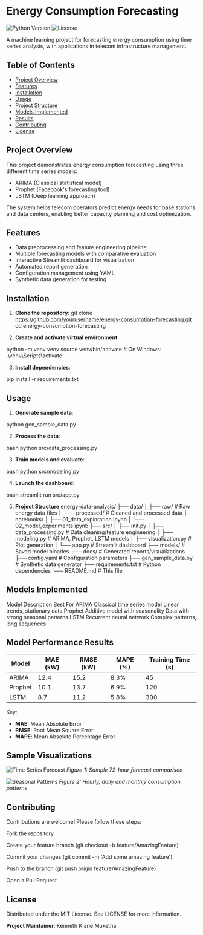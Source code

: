 # Energy Consumption Forecasting

![Python Version](https://img.shields.io/badge/python-3.8%2B-blue)
![License](https://img.shields.io/badge/license-MIT-green)

A machine learning project for forecasting energy consumption using time series analysis, with applications in telecom infrastructure management.

## Table of Contents
- [Project Overview](#project-overview)
- [Features](#features)
- [Installation](#installation)
- [Usage](#usage)
- [Project Structure](#project-structure)
- [Models Implemented](#models-implemented)
- [Results](#results)
- [Contributing](#contributing)
- [License](#license)

## Project Overview

This project demonstrates energy consumption forecasting using three different time series models:
- ARIMA (Classical statistical model)
- Prophet (Facebook's forecasting tool)
- LSTM (Deep learning approach)

The system helps telecom operators predict energy needs for base stations and data centers, enabling better capacity planning and cost optimization.

## Features

- Data preprocessing and feature engineering pipeline
- Multiple forecasting models with comparative evaluation
- Interactive Streamlit dashboard for visualization
- Automated report generation
- Configuration management using YAML
- Synthetic data generation for testing

## Installation

1. **Clone the repository**:
   git clone https://github.com/yourusername/energy-consumption-forecasting.git
   cd energy-consumption-forecasting

2. **Create and activate virtual environment**:

python -m venv venv
source venv/bin/activate  # On Windows: .\venv\Scripts\activate

3. **Install dependencies**:

pip install -r requirements.txt


## Usage

1. **Generate sample data**:

python gen_sample_data.py

2. **Process the data**:

bash
python src/data_processing.py

3. **Train models and evaluate**:

bash
python src/modeling.py

4. **Launch the dashboard**:

bash
streamlit run src/app.py

5. **Project Structure**
energy-data-analysis/
├── data/
│ ├── raw/ # Raw energy data files
│ └── processed/ # Cleaned and processed data
├── notebooks/
│ ├── 01_data_exploration.ipynb
│ └── 02_model_experiments.ipynb
├── src/
│ ├── init.py
│ ├── data_processing.py # Data cleaning/feature engineering
│ ├── modeling.py # ARIMA, Prophet, LSTM models
│ ├── visualization.py # Plot generation
│ └── app.py # Streamlit dashboard
├── models/ # Saved model binaries
├── docs/ # Generated reports/visualizations
├── config.yaml # Configuration parameters
├── gen_sample_data.py # Synthetic data generator
├── requirements.txt # Python dependencies
└── README.md # This file

## Models Implemented
Model	Description	Best For
ARIMA	Classical time series model	Linear trends, stationary data
Prophet	Additive model with seasonality	Data with strong seasonal patterns
LSTM	Recurrent neural network	Complex patterns, long sequences


## Model Performance Results

| Model   | MAE (kW) | RMSE (kW) | MAPE (%) | Training Time (s) |
|---------|----------|-----------|----------|-------------------|
| ARIMA   | 12.4     | 15.2      | 8.3%     | 45                |
| Prophet | 10.1     | 13.7      | 6.9%     | 120               |
| LSTM    | 8.7      | 11.2      | 5.8%     | 300               |

Key:
- **MAE**: Mean Absolute Error
- **RMSE**: Root Mean Square Error  
- **MAPE**: Mean Absolute Percentage Error

## Sample Visualizations

![Time Series Forecast](docs/forecast_example.png)
*Figure 1: Sample 72-hour forecast comparison*

![Seasonal Patterns](docs/seasonality_plots.png) 
*Figure 2: Hourly, daily and monthly consumption patterns*

## Contributing
Contributions are welcome! Please follow these steps:

Fork the repository

Create your feature branch (git checkout -b feature/AmazingFeature)

Commit your changes (git commit -m 'Add some amazing feature')

Push to the branch (git push origin feature/AmazingFeature)

Open a Pull Request

## License
Distributed under the MIT License. See LICENSE for more information.

**Project Maintainer**: Kenneth Kiarie Muketha